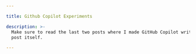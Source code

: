 ```yaml
---

title: Github Copilot Experiments

description: >-
  Make sure to read the last two posts where I made GitHub Copilot write a blog
  post itself.

---
```

